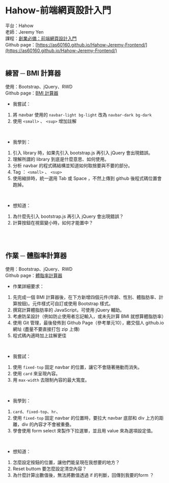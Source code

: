 ﻿# Hahow-前端網頁設計入門
平台：Hahow <br>
老師：Jeremy Yen <br>
課程：[創業必備：前端網頁設計入門](https://hahow.in/courses/56c1e3b3e91d590900234105/discussions) <br>
Github page：[https://as60160.github.io/Hahow-Jeremy-Frontend/](https://as60160.github.io/Hahow-Jeremy-Frontend/) <br>
<br>


## 練習 ─ BMI 計算器
使用：Bootstrap、jQuery、RWD <br>
Github page：[BMI 計算器](https://as60160.github.io/Hahow-Jeremy-Frontend/%E7%B7%B4%E7%BF%92-BMI%E8%A8%88%E7%AE%97%E5%99%A8.html)<br>

* 我嘗試：
1. 將 navbar 使用的 `navbar-light bg-light` 改為 `navbar-dark bg-dark`
2. 使用 `<small>` 、 `<sup>` 增加註解 
<br>

* 我學到：
1. 引入 library 時，如果先引入 bootstrap.js 再引入 jQuery 會出現錯誤。
2. 理解所謂的 library 到底是什麼意思、如何使用。
3. 分析 navbar 的程式碼結構並知道如何取捨要與不要的部分。
4. Tag ： `<small>` 、 `<sup>`
5. 使用縮排時，統一選用 Tab 或 Space ，不然上傳到 github 後程式碼位置會跑掉。
<br>

* 想知道：
1. 為什麼先引入 bootstrap.js 再引入 jQuery 會出現錯誤？
2. 計算按鈕在視窗變小時，如何才能置中？
<br>
<br>



## 作業 ─ 體脂率計算器
使用：Bootstrap、jQuery、RWD <br>
Github page：[體脂率計算器](https://as60160.github.io/Hahow-Jeremy-Frontend/%E4%BD%9C%E6%A5%AD-%E9%AB%94%E8%84%82%E7%8E%87%E8%A8%88%E7%AE%97%E5%99%A8.html)<br>

* 作業詳細要求：
1. 先完成一個 BMI 計算器後，在下方新增四個元件(年齡、性別、體脂肪率、計算按鈕)。元件樣式可自訂或使用 Bootstrap 樣式。
2. 撰寫計算體脂肪率的 JavaScript，可使用 jQuery 輔助。
3. 考慮防呆設計（例如防止使用者忘記輸入，或未先計算 BMI 就想算體脂肪率）
4. 使用 Git 管理，最後發佈到 Github Page（參考單元10），繳交個人 github.io 網址 (盡量不要直接打包 zip 上傳)
5. 程式碼內適時加上註解更佳
<br>

* 我嘗試：
1. 使用 `fixed-top` 固定 navbar 的位置，讓它不會隨著捲動而消失。
2. 使用 `card` 來呈現內容。
3. 用 `max-width` 去限制內容的最大寬度。
<br>

* 我學到：
1. `card`、`fixed-top`、`hr`、
2. 使用 `fixed-top` 固定 navbar 的位置時，要拉大 navbar 底部和 div 上方的距離，div 的內容才不會被重疊。
3. 學會使用 form select 來製作下拉選單，並且用 value 來為選項設定值。
<br>

* 想知道：
1. 怎麼設定按鈕的位置，讓他們能呈現在我想要的地方？
2. Reset buttom 要怎麼設定清空內容？
3. 為什麼計算出數值後，無法將數值透過 if 的判斷，回傳到我要的form ？
<br>